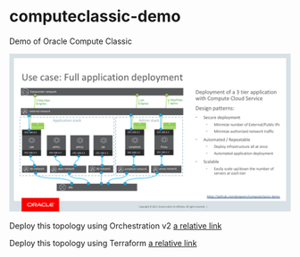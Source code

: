 # computeclassic-demo
Demo of Oracle Compute Classic

![Topology](/ComputeClassicDemo-topology.png)

Deploy this topology using Orchestration v2
[a relative link](orchestration-v2/README.md)

Deploy this topology using Terraform
[a relative link](terraform/README.md)
